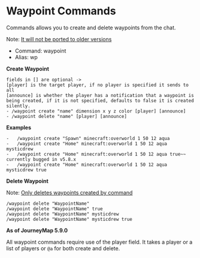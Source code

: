 # **Waypoint Commands**

Commands allows you to create and delete waypoints from the chat.

Note: <u>It will not be ported to older versions</u>

- Command: waypoint
- Alias: wp

**Create Waypoint**

```text
fields in [] are optional -> 
[player] is the target player, if no player is specified it sends to all
[announce] is whether the player has a notification that a waypoint is being created, if it is not specified, defaults to false it is created silently.
- /waypoint create "name" dimension x y z color [player] [announce]
- /waypoint delete "name" [player] [announce]
```

**Examples**

```text
-   /waypoint create "Spawn" minecraft:overworld 1 50 12 aqua
-   /waypoint create "Home" minecraft:overworld 1 50 12 aqua mysticdrew
-   /waypoint create "Home" minecraft:overworld 1 50 12 aqua true~~  currently bugged in v5.8.x
-   /waypoint create "Home" minecraft:overworld 1 50 12 aqua mysticdrew true
```

**Delete Waypoint**

Note: <u>Only deletes waypoints created by command</u>

```text
/waypoint delete "WaypointName"
/waypoint delete "WaypointName" true
/waypoint delete "WaypointName" mysticdrew
/waypoint delete "WaypointName" mysticdrew true
```

**As of JourneyMap 5.9.0**

All waypoint commands require use of the player field. It takes a player or a list of players or `@a` for both create and delete.
